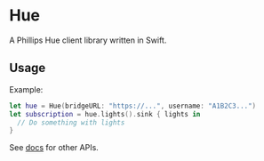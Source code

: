 # Hue

A Phillips Hue client library written in Swift.

## Usage

Example:

```swift
let hue = Hue(bridgeURL: "https://...", username: "A1B2C3...")
let subscription = hue.lights().sink { lights in
  // Do something with lights
}
```

See [docs](https://google.com) for other APIs.
